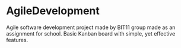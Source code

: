 AgileDevelopment
================

Agile software development project made by BIT11 group made as an assignment for school. Basic Kanban board with simple, yet effective features.
